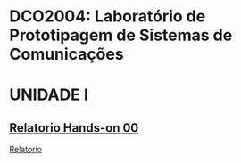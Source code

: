 # DCO2004: Laboratório de Prototipagem de Sistemas de Comunicações
# UNIDADE I
## [Relatorio Hands-on 00](https://github.com/vyktors23/Victor_DCO2004/blob/master/H00/h00_relatorio.ipynb)
[Relatorio](https://github.com/vyktors23/Victor_DCO2004/blob/master/H00/h00_relatorio.ipynb)
